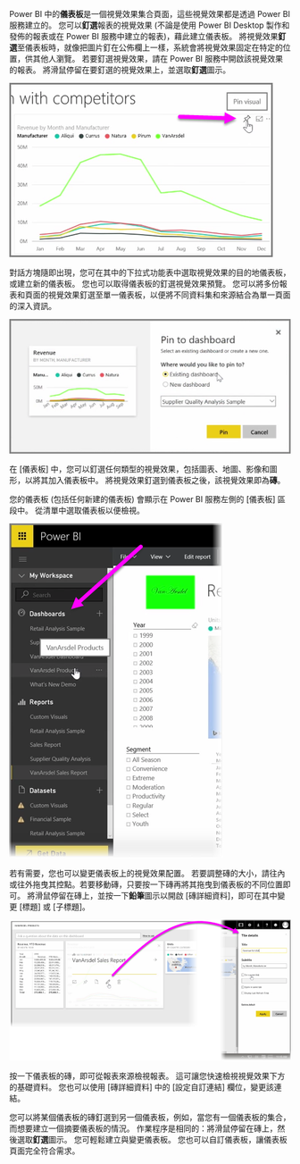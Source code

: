 Power BI 中的**儀表板**是一個視覺效果集合頁面，這些視覺效果都是透過 Power BI 服務建立的。 您可以**釘選**報表的視覺效果 (不論是使用 Power BI Desktop 製作和發佈的報表或在 Power BI 服務中建立的報表)，藉此建立儀表板。 將視覺效果**釘選**至儀表板時，就像把圖片釘在公佈欄上一樣，系統會將視覺效果固定在特定的位置，供其他人瀏覽。 若要釘選視覺效果，請在 Power BI 服務中開啟該視覺效果的報表。 將滑鼠停留在要釘選的視覺效果上，並選取**釘選**圖示。

![](media/4-2-create-configure-dashboards/4-2_1.png)

對話方塊隨即出現，您可在其中的下拉式功能表中選取視覺效果的目的地儀表板，或建立新的儀表板。 您也可以取得儀表板的釘選視覺效果預覽。 您可以將多份報表和頁面的視覺效果釘選至單一儀表板，以便將不同資料集和來源結合為單一頁面的深入資訊。

![](media/4-2-create-configure-dashboards/4-2_2.png)

在 [儀表板] 中，您可以釘選任何類型的視覺效果，包括圖表、地圖、影像和圖形，以將其加入儀表板中。 將視覺效果釘選到儀表板之後，該視覺效果即為**磚**。

您的儀表板 (包括任何新建的儀表板) 會顯示在 Power BI 服務左側的 [儀表板] 區段中。 從清單中選取儀表板以便檢視。

![](media/4-2-create-configure-dashboards/4-2_3.png)

若有需要，您也可以變更儀表板上的視覺效果配置。 若要調整磚的大小，請往內或往外拖曳其控點。若要移動磚，只要按一下磚再將其拖曳到儀表板的不同位置即可。 將滑鼠停留在磚上，並按一下**鉛筆**圖示以開啟 [磚詳細資料]，即可在其中變更 [標題] 或 [子標題]。

![](media/4-2-create-configure-dashboards/4-2_4.png)

按一下儀表板的磚，即可從報表來源檢視報表。 這可讓您快速檢視視覺效果下方的基礎資料。 您也可以使用 [磚詳細資料] 中的 [設定自訂連結] 欄位，變更該連結。

您可以將某個儀表板的磚釘選到另一個儀表板，例如，當您有一個儀表板的集合，而想要建立一個摘要儀表板的情況。 作業程序是相同的：將滑鼠停留在磚上，然後選取**釘選**圖示。 您可輕鬆建立與變更儀表板。 您也可以自訂儀表板，讓儀表板頁面完全符合需求。


